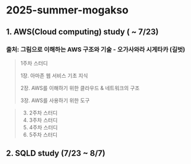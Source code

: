# 2025-summer-mogakso

## 1. AWS(Cloud computing) study ( ~ 7/23) 

### 출처: 그림으로 이해하는 AWS 구조와 기술 - 오가사와라 시게타카 (길벗)

>  1주차 스터디
>
>  1장. 아마존 웹 서비스 기초 지식
>
>  2장. AWS를 이해하기 위한 클라우드 & 네트워크의 구조
>
>  3장. AWS를 사용하기 위한 도구


>3. 2주차 스터디
>4. 3주차 스터디
>5. 4주차 스터디
>6. 5주차 스터디

## 2. SQLD study (7/23 ~ 8/7)

